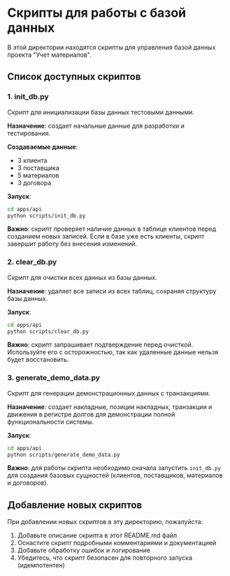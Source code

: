 # Скрипты для работы с базой данных

В этой директории находятся скрипты для управления базой данных проекта "Учет материалов".

## Список доступных скриптов

### 1. init_db.py

Скрипт для инициализации базы данных тестовыми данными.

**Назначение**: создает начальные данные для разработки и тестирования.

**Создаваемые данные**:
- 3 клиента
- 3 поставщика
- 5 материалов
- 3 договора

**Запуск**:
```bash
cd apps/api
python scripts/init_db.py
```

**Важно**: скрипт проверяет наличие данных в таблице клиентов перед созданием новых записей. Если в базе уже есть клиенты, скрипт завершит работу без внесения изменений.

### 2. clear_db.py

Скрипт для очистки всех данных из базы данных.

**Назначение**: удаляет все записи из всех таблиц, сохраняя структуру базы данных.

**Запуск**:
```bash
cd apps/api
python scripts/clear_db.py
```

**Важно**: скрипт запрашивает подтверждение перед очисткой. Используйте его с осторожностью, так как удаленные данные нельзя будет восстановить.

### 3. generate_demo_data.py

Скрипт для генерации демонстрационных данных с транзакциями.

**Назначение**: создает накладные, позиции накладных, транзакции и движения в регистре долгов для демонстрации полной функциональности системы.

**Запуск**:
```bash
cd apps/api
python scripts/generate_demo_data.py
```

**Важно**: для работы скрипта необходимо сначала запустить `init_db.py` для создания базовых сущностей (клиентов, поставщиков, материалов и договоров).

## Добавление новых скриптов

При добавлении новых скриптов в эту директорию, пожалуйста:
1. Добавьте описание скрипта в этот README.md файл
2. Оснастите скрипт подробными комментариями и документацией
3. Добавьте обработку ошибок и логирование
4. Убедитесь, что скрипт безопасен для повторного запуска (идемпотентен)